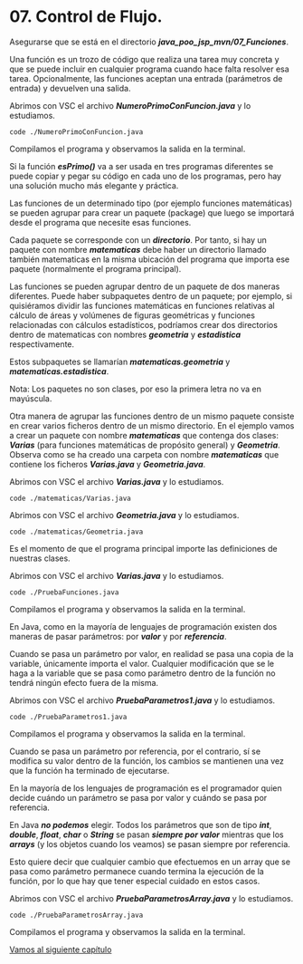 # 07. Control de Flujo.


Asegurarse que se está en el directorio ***java_poo_jsp_mvn/07_Funciones***.


Una función es un trozo de código que realiza una tarea muy concreta y que se puede
incluir en cualquier programa cuando hace falta resolver esa tarea. Opcionalmente,
las funciones aceptan una entrada (parámetros de entrada) y devuelven una salida.


Abrimos con VSC el archivo ***NumeroPrimoConFuncion.java*** y lo estudiamos.

```
code ./NumeroPrimoConFuncion.java
```

Compilamos el programa y observamos la salida en la terminal.


Si la función ***esPrimo()*** va a ser usada en tres programas diferentes se puede copiar y pegar su código en cada uno de los programas, pero hay una solución mucho más elegante y práctica.

Las funciones de un determinado tipo (por ejemplo funciones matemáticas) se pueden agrupar para crear un paquete (package) que luego se importará desde el programa que necesite esas funciones.

Cada paquete se corresponde con un ***directorio***. Por tanto, si hay un paquete con nombre ***matematicas*** debe haber un directorio llamado también matematicas en la misma ubicación del programa que importa ese paquete (normalmente el programa principal).

Las funciones se pueden agrupar dentro de un paquete de dos maneras diferentes. Puede haber subpaquetes dentro de un paquete; por ejemplo, si quisiéramos dividir las funciones matemáticas en funciones relativas al cálculo de áreas y volúmenes
de figuras geométricas y funciones relacionadas con cálculos estadísticos, podríamos crear dos directorios dentro de matematicas con nombres ***geometria*** y ***estadistica*** respectivamente.

Estos subpaquetes se llamarían ***matematicas.geometria*** y ***matematicas.estadistica***.

Nota: Los paquetes no son clases, por eso la primera letra no va en mayúscula.

Otra manera de agrupar las funciones dentro de un mismo paquete consiste en crear varios ficheros dentro de un mismo directorio. En el ejemplo vamos a crear un paquete con nombre ***matematicas*** que contenga dos clases: ***Varias*** (para funciones matemáticas de propósito general) y ***Geometria***. Observa como se ha creado una carpeta con nombre ***matematicas*** que contiene los ficheros ***Varias.java*** y ***Geometria.java***.

Abrimos con VSC el archivo ***Varias.java*** y lo estudiamos.

```
code ./matematicas/Varias.java
```

Abrimos con VSC el archivo ***Geometria.java*** y lo estudiamos.

```
code ./matematicas/Geometria.java
```

Es el momento de que el programa principal importe las definiciones de nuestras clases.

Abrimos con VSC el archivo ***Varias.java*** y lo estudiamos.

```
code ./PruebaFunciones.java
```

Compilamos el programa y observamos la salida en la terminal.

En Java, como en la mayoría de lenguajes de programación existen dos maneras de pasar parámetros: por ***valor*** y por ***referencia***.

Cuando se pasa un parámetro por valor, en realidad se pasa una copia de la variable, únicamente importa el valor. Cualquier modificación que se le haga a la variable que se pasa como parámetro dentro de la función no tendrá ningún efecto fuera de la
misma.


Abrimos con VSC el archivo ***PruebaParametros1.java*** y lo estudiamos.

```
code ./PruebaParametros1.java
```

Compilamos el programa y observamos la salida en la terminal.


Cuando se pasa un parámetro por referencia, por el contrario, sí se modifica su valor dentro de la función, los cambios se mantienen una vez que la función ha terminado de ejecutarse.

En la mayoría de los lenguajes de programación es el programador quien decide cuándo un parámetro se pasa por valor y cuándo se pasa por referencia. 

En Java ***no podemos*** elegir. Todos los parámetros que son de tipo ***int***, ***double***, ***float***, ***char*** o ***String*** se pasan ***siempre por valor*** mientras que los ***arrays*** (y los objetos cuando los veamos) se pasan siempre por referencia.

Esto quiere decir que cualquier cambio que efectuemos en un array que se pasa como parámetro permanece cuando termina la ejecución de la función, por lo que hay que tener especial cuidado en estos casos.

Abrimos con VSC el archivo ***PruebaParametrosArray.java*** y lo estudiamos.

```
code ./PruebaParametrosArray.java
```

Compilamos el programa y observamos la salida en la terminal.


[Vamos al siguiente capítulo](../08_POO/_Contenido.md)


